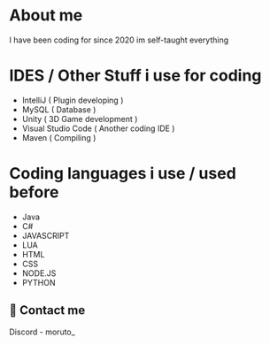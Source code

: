 # About me

I have been coding for since 2020 im self-taught everything

# IDES / Other Stuff i use for coding
- IntelliJ ( Plugin developing )
- MySQL ( Database )
- Unity ( 3D Game development )
- Visual Studio Code ( Another coding IDE )
- Maven ( Compiling )

# Coding languages i use / used before
- Java
- C#
- JAVASCRIPT
- LUA
- HTML
- CSS
- NODE.JS
- PYTHON

## 📲 Contact me
Discord - moruto_
